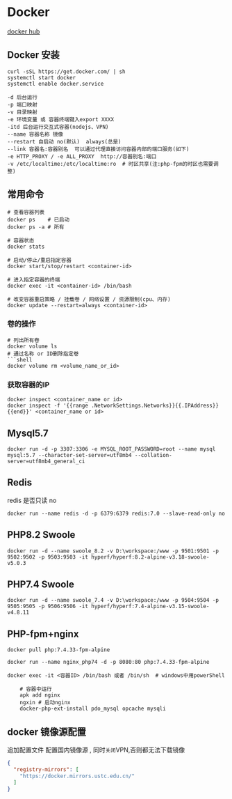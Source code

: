 

# Docker

[docker hub](https://hub.docker.com)

## Docker 安装
```shell
curl -sSL https://get.docker.com/ | sh
systemctl start docker
systemctl enable docker.service
```
```shell
-d 后台运行
-p 端口映射
-v 目录映射
-e 环境变量 或 容器终端键入export XXXX
-itd 后台运行交互式容器(nodejs、VPN)
--name 容器名称 镜像
--restart 自启动 no(默认)  always(总是)
--link 容器名:容器别名  可以通过代理直接访问容器内部的端口服务(如下)
-e HTTP_PROXY / -e ALL_PROXY  http://容器别名:端口 
-v /etc/localtime:/etc/localtime:ro  # 时区共享(注:php-fpm的时区也需要调整)
```

## 常用命令
```shell
# 查看容器列表
docker ps    # 已启动
docker ps -a # 所有

# 容器状态
docker stats

# 启动/停止/重启指定容器
docker start/stop/restart <container-id>

# 进入指定容器的终端
docker exec -it <container-id> /bin/bash

# 改变容器重启策略 / 挂载卷 / 网络设置 / 资源限制(cpu、内存)
docker update --restart=always <container-id>

```

### 卷的操作
```shell
# 列出所有卷
docker volume ls
# 通过名称 or ID删除指定卷
```shell
docker volume rm <volume_name_or_id>
```

### 获取容器的IP
```shell
docker inspect <container_name or id>
docker inspect -f '{{range .NetworkSettings.Networks}}{{.IPAddress}}{{end}}' <container_name or id>
```

## Mysql5.7
```shell
docker run -d -p 3307:3306 -e MYSQL_ROOT_PASSWORD=root --name mysql mysql:5.7 --character-set-server=utf8mb4 --collation-server=utf8mb4_general_ci
```

## Redis
redis 是否只读 no
```shell
docker run --name redis -d -p 6379:6379 redis:7.0 --slave-read-only no
```

## PHP8.2 Swoole
```shell
docker run -d --name swoole_8.2 -v D:\workspace:/www -p 9501:9501 -p 9502:9502 -p 9503:9503 -it hyperf/hyperf:8.2-alpine-v3.18-swoole-v5.0.3
```

## PHP7.4 Swoole
```shell
docker run -d --name swoole_7.4 -v D:\workspace:/www -p 9504:9504 -p 9505:9505 -p 9506:9506 -it hyperf/hyperf:7.4-alpine-v3.15-swoole-v4.8.11
```


## PHP-fpm+nginx
```shell
docker pull php:7.4.33-fpm-alpine

docker run --name nginx_php74 -d -p 8080:80 php:7.4.33-fpm-alpine

docker exec -it <容器ID> /bin/bash 或者 /bin/sh  # windows中用powerShell

    # 容器中运行
    apk add nginx
    ngxin # 启动nginx
    docker-php-ext-install pdo_mysql opcache mysqli
```



## docker 镜像源配置
追加配置文件 配置国内镜像源 , 同时`关闭`VPN,否则都无法下载镜像
```json
{
  "registry-mirrors": [
    "https://docker.mirrors.ustc.edu.cn/"
  ]
}
```